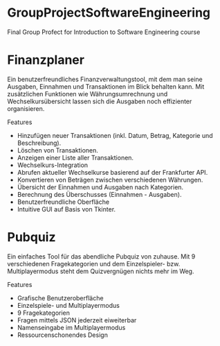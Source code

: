 # GroupProjectSoftwareEngineering
Final Group Profect for Introduction to Software Engineering course

# Finanzplaner
Ein benutzerfreundliches Finanzverwaltungstool, mit dem man seine Ausgaben, Einnahmen und Transaktionen im Blick behalten kann. 
Mit zusätzlichen Funktionen wie Währungsumrechnung und Wechselkursübersicht lassen sich die Ausgaben noch effizienter organisieren.

Features 

- Hinzufügen neuer Transaktionen (inkl. Datum, Betrag, Kategorie und Beschreibung).
- Löschen von Transaktionen.
- Anzeigen einer Liste aller Transaktionen.
- Wechselkurs-Integration
- Abrufen aktueller Wechselkurse basierend auf der Frankfurter API.
- Konvertieren von Beträgen zwischen verschiedenen Währungen.
- Übersicht der Einnahmen und Ausgaben nach Kategorien.
- Berechnung des Überschusses (Einnahmen - Ausgaben).
- Benutzerfreundliche Oberfläche
- Intuitive GUI auf Basis von Tkinter.

# Pubquiz
Ein einfaches Tool für das abendliche Pubquiz von zuhause. Mit 9 verschiedenen Fragekategorien und dem Einzelspieler- bzw. Multiplayermodus
steht dem Quizvergnügen nichts mehr im Weg.

Features

 - Grafische Benutzeroberfläche
 - Einzelspiele- und Multiplayermodus
 - 9 Fragekategorien
 - Fragen mittels JSON jederzeit eiweiterbar
 - Namenseingabe im Multiplayermodus
 - Ressourcenschonendes Design
